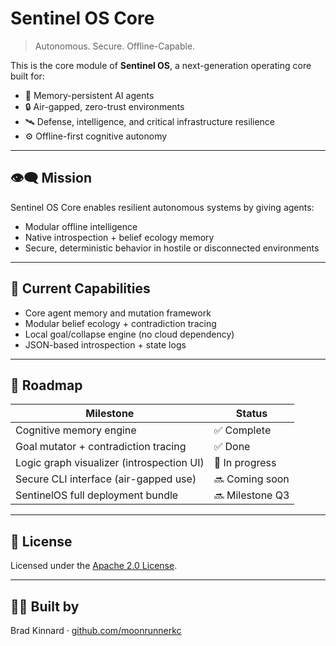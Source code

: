 # Sentinel OS Core
> Autonomous. Secure. Offline-Capable.

This is the core module of **Sentinel OS**, a next-generation operating core built for:

- 🧠 Memory-persistent AI agents  
- 🔒 Air-gapped, zero-trust environments  
- 🛰️ Defense, intelligence, and critical infrastructure resilience  
- ⚙️ Offline-first cognitive autonomy

---

## 👁️‍🗨️ Mission

Sentinel OS Core enables resilient autonomous systems by giving agents:

- Modular offline intelligence
- Native introspection + belief ecology memory
- Secure, deterministic behavior in hostile or disconnected environments

---

## 🔧 Current Capabilities

- Core agent memory and mutation framework
- Modular belief ecology + contradiction tracing
- Local goal/collapse engine (no cloud dependency)
- JSON-based introspection + state logs

---

## 📍 Roadmap

| Milestone | Status |
|----------|--------|
| Cognitive memory engine | ✅ Complete |
| Goal mutator + contradiction tracing | ✅ Done |
| Logic graph visualizer (introspection UI) | 🔄 In progress |
| Secure CLI interface (air-gapped use) | 🔜 Coming soon |
| SentinelOS full deployment bundle | 🔜 Milestone Q3 |

---

## 📄 License

Licensed under the [Apache 2.0 License](LICENSE).

---

## 👨‍💻 Built by  
Brad Kinnard · [github.com/moonrunnerkc](https://github.com/moonrunnerkc)
